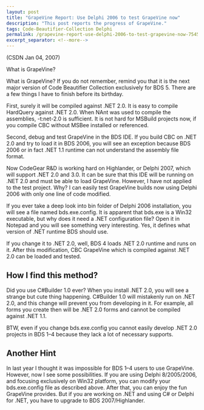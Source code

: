 ```yaml
---
layout: post
title: "GrapeVine Report: Use Delphi 2006 to test GrapeVine now"
description: "This post reports the progress of GrapeVine."
tags: Code-Beautifier-Collection Delphi
permalink: /grapevine-report-use-delphi-2006-to-test-grapevine-now-75458ab97c9f
excerpt_separator: <!--more-->
---
```

(CSDN Jan 04, 2007)

What is GrapeVine?

What is GrapeVine? If you do not remember, remind you that it is the next major version of Code Beautifier Collection exclusively for BDS 5. There are a few things I have to finish before its birthday.
<!--more-->

First, surely it will be compiled against .NET 2.0. It is easy to compile HardQuery against .NET 2.0. When NAnt was used to compile the assemblies, -t:net-2.0 is sufficient. It is not hard for MSBuild projects now, if you compile CBC without MSBee installed or referenced.

Second, debug and test GrapeVine in the BDS IDE. If you build CBC on .NET 2.0 and try to load it in BDS 2006, you will see an exception because BDS 2006 or in fact .NET 1.1 runtime can not understand the assembly file format.

Now CodeGear R&D is working hard on Highlander, or Delphi 2007, which will support .NET 2.0 and 3.0. It can be sure that this IDE will be running on .NET 2.0 and must be able to load GrapeVine. However, I have not applied to the test project. Why? I can easily test GrapeVine builds now using Delphi 2006 with only one line of code modified.

If you ever take a deep look into bin folder of Delphi 2006 installation, you will see a file named bds.exe.config. It is apparent that bds.exe is a Win32 executable, but why does it need a .NET configuration file? Open it in Notepad and you will see something very interesting. Yes, it defines what version of .NET runtime BDS should use.

If you change it to .NET 2.0, well, BDS 4 loads .NET 2.0 runtime and runs on it. After this modification, CBC GrapeVine which is compiled against .NET 2.0 can be loaded and tested.

## How I find this method?

Did you use C#Builder 1.0 ever? When you install .NET 2.0, you will see a strange but cute thing happening. C#Builder 1.0 will mistakenly run on .NET 2.0, and this change will prevent you from developing in it. For example, all forms you create then will be .NET 2.0 forms and cannot be compiled against .NET 1.1.

BTW, even if you change bds.exe.config you cannot easily develop .NET 2.0 projects in BDS 1–4 because they lack a lot of necessary supports.

## Another Hint

In last year I thought it was impossible for BDS 1–4 users to use GrapeVine. However, now I see some possibilities. If you are using Delphi 8/2005/2006, and focusing exclusively on Win32 platform, you can modify your bds.exe.config file as described above. After that, you can enjoy the fun GrapeVine provides. But if you are working on .NET and using C# or Delphi for .NET, you have to upgrade to BDS 2007/Highlander.
